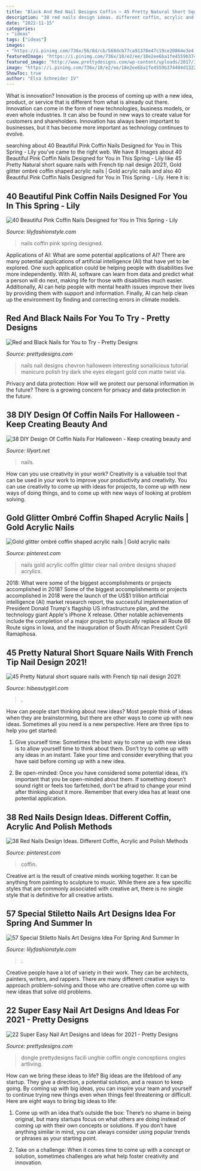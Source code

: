 ```yaml
---
title: "Black And Red Nail Designs Coffin ~ 45 Pretty Natural Short Square Nails With French Tip Nail Design 2021!"
description: "38 red nails design ideas. different coffin, acrylic and polish methods"
date: "2022-11-15"
categories:
- "ideas"
tags: ["ideas"]
images:
- "https://i.pinimg.com/736x/56/8d/cb/568dcb77ca91370e47c19ce20864e3e4.jpg"
featuredImage: "https://i.pinimg.com/736x/18/e2/ee/18e2ee6ba1fe4559b374404d13224e8c.jpg"
featured_image: "http://www.prettydesigns.com/wp-content/uploads/2017/12/22-super-easy-nail-art-designs-and-ideas-for-2018-1.jpg"
image: "https://i.pinimg.com/736x/18/e2/ee/18e2ee6ba1fe4559b374404d13224e8c.jpg"
ShowToc: true
author: "Elsa Schneider IV"
---
```



What is innovation?
Innovation is the process of coming up with a new idea, product, or service that is different from what is already out there. Innovation can come in the form of new technologies, business models, or even whole industries. It can also be found in new ways to create value for customers and shareholders. Innovation has always been important to businesses, but it has become more important as technology continues to evolve.

	

		
searching about 40 Beautiful Pink Coffin Nails Designed for You in This Spring - Lily you've came to the right web. We have 8 Images about 40 Beautiful Pink Coffin Nails Designed for You in This Spring - Lily like 45 Pretty Natural short square nails with French tip nail design 2021!, Gold glitter ombré coffin shaped acrylic nails | Gold acrylic nails and also 40 Beautiful Pink Coffin Nails Designed for You in This Spring - Lily. Here it is:
		
    
## 40 Beautiful Pink Coffin Nails Designed For You In This Spring - Lily

<img loading=lazy src="https://lilyfashionstyle.com/wp-content/uploads/2020/02/34-8.jpg" onerror="this.onerror=null;this.src='https://tse4.mm.bing.net/th?id=OIP.xmDDgEmR7B-Apz--oRne5gHaKT&amp;pid=15.1';" alt="40 Beautiful Pink Coffin Nails Designed for You in This Spring - Lily">

_Source: lilyfashionstyle.com_

>nails coffin pink spring designed. 

	

Applications of AI: What are some potential applications of AI?
There are many potential applications of artificial intelligence (AI) that have yet to be explored. One such application could be helping people with disabilities live more independently. With AI, software can learn from data and predict what a person will do next, making life for those with disabilities much easier. Additionally, AI can help people with mental health issues improve their lives by providing them with support and information. Finally, AI can help clean up the environment by finding and correcting errors in climate models.

    
## Red And Black Nails For You To Try - Pretty Designs

<img loading=lazy src="http://www.prettydesigns.com/wp-content/uploads/2014/06/Chevron-Nails1.jpg" onerror="this.onerror=null;this.src='https://tse2.mm.bing.net/th?id=OIP.nRnFu6rkSs177Bzh9qSM1gHaLH&amp;pid=15.1';" alt="Red and Black Nails for You to Try - Pretty Designs">

_Source: prettydesigns.com_

>nails nail designs chevron halloween interesting sonailicious tutorial manicure polish try dark she eyes elegant gold con matte twist via. 

	

Privacy and data protection: How will we protect our personal information in the future?
There is a growing concern for privacy and data protection in the future.

    
## 38 DIY Design Of Coffin Nails For Halloween - Keep Creating Beauty And

<img loading=lazy src="https://lilyart.net/wp-content/uploads/2020/10/31.jpg" onerror="this.onerror=null;this.src='https://tse1.mm.bing.net/th?id=OIP.uHGcM6ArJDMUBraBE05lawHaJq&amp;pid=15.1';" alt="38 DIY Design Of Coffin Nails For Halloween - Keep creating beauty and">

_Source: lilyart.net_

>nails. 

	

How can you use creativity in your work?
Creativity is a valuable tool that can be used in your work to improve your productivity and creativity. You can use creativity to come up with ideas for projects, to come up with new ways of doing things, and to come up with new ways of looking at problem solving.

    
## Gold Glitter Ombré Coffin Shaped Acrylic Nails | Gold Acrylic Nails

<img loading=lazy src="https://i.pinimg.com/736x/18/e2/ee/18e2ee6ba1fe4559b374404d13224e8c.jpg" onerror="this.onerror=null;this.src='https://tse4.mm.bing.net/th?id=OIP.gPpW-xl4DtawIDcJaJJYyQHaJ3&amp;pid=15.1';" alt="Gold glitter ombré coffin shaped acrylic nails | Gold acrylic nails">

_Source: pinterest.com_

>nails gold acrylic coffin glitter clear nail ombre designs shaped acrylics. 

	

2018: What were some of the biggest accomplishments or projects accomplished in 2018?
Some of the biggest accomplishments or projects accomplished in 2018 were the launch of the US$1 trillion artificial intelligence (AI) market research report, the successful implementation of President Donald Trump's flagship US infrastructure plan, and the technology giant Apple's iPhone X release. Other notable achievements include the completion of a major project to physically replace all Route 66 Route signs in Iowa, and the inauguration of South African President Cyril Ramaphosa.

    
## 45 Pretty Natural Short Square Nails With French Tip Nail Design 2021!

<img loading=lazy src="https://hibeautygirl.com/wp-content/uploads/2021/04/21-11.jpg" onerror="this.onerror=null;this.src='https://tse3.mm.bing.net/th?id=OIP.Cv41mdj-l3fCzNgyRDgAygHaLH&amp;pid=15.1';" alt="45 Pretty Natural short square nails with French tip nail design 2021!">

_Source: hibeautygirl.com_

>. 

	

How can people start thinking about new ideas?
Most people think of ideas when they are brainstorming, but there are other ways to come up with new ideas. Sometimes all you need is a new perspective. Here are three tips to help you get started: 
1. Give yourself time: Sometimes the best way to come up with new ideas is to allow yourself time to think about them. Don’t try to come up with any ideas in an instant. Take your time and consider everything that you have said before coming up with a new idea. 

2. Be open-minded: Once you have considered some potential ideas, it’s important that you be open-minded about them. If something doesn’t sound right or feels too farfetched, don’t be afraid to change your mind after thinking about it more. Remember that every idea has at least one potential application.

    
## 38 Red Nails Design Ideas. Different Coffin, Acrylic And Polish Methods

<img loading=lazy src="https://i.pinimg.com/736x/56/8d/cb/568dcb77ca91370e47c19ce20864e3e4.jpg" onerror="this.onerror=null;this.src='https://tse3.mm.bing.net/th?id=OIP._ExvXuHZ61z8wLirh_oG9QHaN1&amp;pid=15.1';" alt="38 Red Nails Design Ideas. Different Coffin, Acrylic and Polish Methods">

_Source: pinterest.com_

>coffin. 

	

Creative art is the result of creative minds working together. It can be anything from painting to sculpture to music. While there are a few specific styles that are commonly associated with creative art, there is no single style that is definitive for all creative artists.

    
## 57 Special Stiletto Nails Art Designs Idea For Spring And Summer In

<img loading=lazy src="https://lilyfashionstyle.com/wp-content/uploads/2020/04/18-16.jpg" onerror="this.onerror=null;this.src='https://tse3.mm.bing.net/th?id=OIP.kjK5Afcja808rw6vMRWjCgHaK2&amp;pid=15.1';" alt="57 Special Stiletto Nails Art Designs Idea For Spring And Summer In">

_Source: lilyfashionstyle.com_

>. 

	

Creative people have a lot of variety in their work. They can be architects, painters, writers, and rappers. There are many different creative ways to approach problem-solving and those who are creative often come up with new ideas that solve old problems.

    
## 22 Super Easy Nail Art Designs And Ideas For 2021 - Pretty Designs

<img loading=lazy src="http://www.prettydesigns.com/wp-content/uploads/2017/12/22-super-easy-nail-art-designs-and-ideas-for-2018-1.jpg" onerror="this.onerror=null;this.src='https://tse2.mm.bing.net/th?id=OIP.T6m0kMFurWrigMsaRfD1FQHaJQ&amp;pid=15.1';" alt="22 Super Easy Nail Art Designs and Ideas for 2021 - Pretty Designs">

_Source: prettydesigns.com_

>dongle prettydesigns facili unghie coffin ongle conceptions ongles artliving. 

	

How can we bring these ideas to life?
Big ideas are the lifeblood of any startup. They give a direction, a potential solution, and a reason to keep going. By coming up with big ideas, you can inspire your team and yourself to continue trying new things even when things feel threatening or difficult. Here are eight ways to bring big ideas to life:
1. Come up with an idea that’s outside the box: There’s no shame in being original, but many startups focus on what others are doing instead of coming up with their own concepts or solutions. If you don’t have anything similar in mind, you can always consider using popular trends or phrases as your starting point.

2. Take on a challenge: When it comes time to come up with a concept or solution, sometimes challenges are what help foster creativity and innovation.

